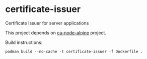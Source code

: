 # certificate-issuer

Certificate Issuer for server applications

This project depends on [ca-node-alpine](https://github.com/claudineyns/ca-node-alpine) project.

Build instructions:

```
podman build --no-cache -t certificate-issuer -f Dockerfile .
```
